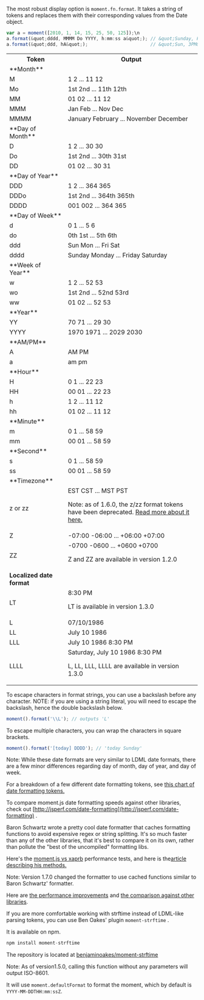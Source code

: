 The most robust display option is `moment.fn.format`. It takes a string of tokens and replaces them with their corresponding values from the Date object.


```javascript
var a = moment([2010, 1, 14, 15, 25, 50, 125]);\n
a.format(&quot;dddd, MMMM Do YYYY, h:mm:ss a&quot;); // &quot;Sunday, February 14th 2010, 3:25:50 pm&quot;
a.format(&quot;ddd, hA&quot;);                       // &quot;Sun, 3PM&quot;
```

<table class="table table-striped table-bordered">
  <tbody>
    <tr>
      <th>Token</th>
      <th>Output</th>
    </tr>
    <tr>
      <td>**Month**</td>
      <td></td>
    </tr>
    <tr>
      <td>M</td>
      <td>1 2 ... 11 12</td>
    </tr>
    <tr>
      <td>Mo</td>
      <td>1st 2nd ... 11th 12th</td>
    </tr>
    <tr>
      <td>MM</td>
      <td>01 02 ... 11 12</td>
    </tr>
    <tr>
      <td>MMM</td>
      <td>Jan Feb ... Nov Dec</td>
    </tr>
    <tr>
      <td>MMMM</td>
      <td>January February ... November December</td>
    </tr>
    <tr>
      <td>**Day of Month**</td>
      <td></td>
    </tr>
    <tr>
      <td>D</td>
      <td>1 2 ... 30 30</td>
    </tr>
    <tr>
      <td>Do</td>
      <td>1st 2nd ... 30th 31st</td>
    </tr>
    <tr>
      <td>DD</td>
      <td>01 02 ... 30 31</td>
    </tr>
    <tr>
      <td>**Day of Year**</td>
      <td></td>
    </tr>
    <tr>
      <td>DDD</td>
      <td>1 2 ... 364 365</td>
    </tr>
    <tr>
      <td>DDDo</td>
      <td>1st 2nd ... 364th 365th</td>
    </tr>
    <tr>
      <td>DDDD</td>
      <td>001 002 ... 364 365</td>
    </tr>
    <tr>
      <td>**Day of Week**</td>
      <td></td>
    </tr>
    <tr>
      <td>d</td>
      <td>0 1 ... 5 6</td>
    </tr>
    <tr>
      <td>do</td>
      <td>0th 1st ... 5th 6th</td>
    </tr>
    <tr>
      <td>ddd</td>
      <td>Sun Mon ... Fri Sat</td>
    </tr>
    <tr>
      <td>dddd</td>
      <td>Sunday Monday ... Friday Saturday</td>
    </tr>
    <tr>
      <td>**Week of Year**</td>
      <td></td>
    </tr>
    <tr>
      <td>w</td>
      <td>1 2 ... 52 53</td>
    </tr>
    <tr>
      <td>wo</td>
      <td>1st 2nd ... 52nd 53rd</td>
    </tr>
    <tr>
      <td>ww</td>
      <td>01 02 ... 52 53</td>
    </tr>
    <tr>
      <td>**Year**</td>
      <td></td>
    </tr>
    <tr>
      <td>YY</td>
      <td>70 71 ... 29 30</td>
    </tr>
    <tr>
      <td>YYYY</td>
      <td>1970 1971 ... 2029 2030</td>
    </tr>
    <tr>
      <td>**AM/PM**</td>
      <td></td>
    </tr>
    <tr>
      <td>A</td>
      <td>AM PM</td>
    </tr>
    <tr>
      <td>a</td>
      <td>am pm</td>
    </tr>
    <tr>
      <td>**Hour**</td>
      <td></td>
    </tr>
    <tr>
      <td>H</td>
      <td>0 1 ... 22 23</td>
    </tr>
    <tr>
      <td>HH</td>
      <td>00 01 ... 22 23</td>
    </tr>
    <tr>
      <td>h</td>
      <td>1 2 ... 11 12</td>
    </tr>
    <tr>
      <td>hh</td>
      <td>01 02 ... 11 12</td>
    </tr>
    <tr>
      <td>**Minute**</td>
      <td></td>
    </tr>
    <tr>
      <td>m</td>
      <td>0 1 ... 58 59</td>
    </tr>
    <tr>
      <td>mm</td>
      <td>00 01 ... 58 59</td>
    </tr>
    <tr>
      <td>**Second**</td>
      <td></td>
    </tr>
    <tr>
      <td>s</td>
      <td>0 1 ... 58 59</td>
    </tr>
    <tr>
      <td>ss</td>
      <td>00 01 ... 58 59</td>
    </tr>
    <tr>
      <td> **Timezone**</td>
      <td></td>
    </tr>
    <tr>
      <td>z or zz</td>
      <td>EST CST ... MST PST

<span class="label label-info">Note:</span> as of <span class="label">1.6.0</span>, the z/zz format tokens have been deprecated. [Read more about it here.](https://github.com/timrwood/moment/issues/162)</td>
    </tr>
    <tr>
      <td>Z</td>
      <td>-07:00 -06:00 ... +06:00 +07:00</td>
    </tr>
    <tr>
      <td>ZZ</td>
      <td>-0700 -0600 ... +0600 +0700

Z and ZZ are available in version <span class="label">1.2.0</span></td>
    </tr>
    <tr>
      <td>**Localized date format**</td>
      <td></td>
    </tr>
    <tr>
      <td>LT</td>
      <td>8:30 PM

LT is available in version <span class="label">1.3.0</span></td>
    </tr>
    <tr>
      <td>L</td>
      <td>07/10/1986</td>
    </tr>
    <tr>
      <td>LL</td>
      <td>July 10 1986</td>
    </tr>
    <tr>
      <td>LLL</td>
      <td>July 10 1986 8:30 PM</td>
    </tr>
    <tr>
      <td>LLLL</td>
      <td>Saturday, July 10 1986 8:30 PM

L, LL, LLL, LLLL are available in version <span class="label">1.3.0</span></td>
    </tr>
  </tbody>
</table>

To escape characters in format strings, you can use a backslash before any character. NOTE: if you are using a string literal, you will need to escape the backslash, hence the double backslash below.


```javascript
moment().format('\\L'); // outputs 'L'
```


To escape multiple characters, you can wrap the characters in square brackets.


```javascript
moment().format('[today] DDDD'); // 'today Sunday'
```


 <span class="label label-info">Note:</span> While these date formats are very similar to LDML date formats, there are a few minor differences regarding day of month, day of year, and day of week.

For a breakdown of a few different date formatting tokens, see [this chart of date formatting tokens.](https://docs.google.com/spreadsheet/ccc?key=0AtgZluze7WMJdDBOLUZfSFIzenIwOHNjaWZoeGFqbWc&amp;hl=en_US#gid=0)

To compare moment.js date formatting speeds against other libraries, check out [http://jsperf.com/date-formatting](http://jsperf.com/date-formatting) .

Baron Schwartz wrote a pretty cool date formatter that caches formatting functions to avoid expensive regex or string splitting. It's so much faster than any of the other libraries, that it's best to compare it on its own, rather than pollute the "best of the uncompiled" formatting libs.

Here's the [moment.js vs xaprb](http://jsperf.com/momentjs-vs-xaprb) performance tests, and here is the[article describing his methods.](http://www.xaprb.com/blog/2005/12/12/javascript-closures-for-runtime-efficiency/)

<span class="label label-info">Note:</span> Version <span class="label">1.7.0</span> changed the formatter to use cached functions similar to Baron Schwartz' formatter.

Here are [the performance improvements](http://jsperf.com/momentjs-cached-format-functions) and [the comparison against other libraries](http://jsperf.com/date-formatting/8).

If you are more comfortable working with strftime instead of LDML-like parsing tokens, you can use Ben Oakes' plugin `moment-strftime` .

It is available on npm.


```javascript
npm install moment-strftime
```


The repository is located at [benjaminoakes/moment-strftime](https://github.com/benjaminoakes/moment-strftime)

<span class="label label-info">Note:</span> As of version<span class="label">1.5.0</span>, calling this function without any parameters will output ISO-8601.

It will use `moment.defaultFormat` to format the moment, which by default is `YYYY-MM-DDTHH:mm:ssZ`.